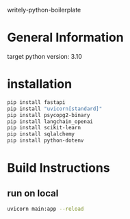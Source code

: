 writely-python-boilerplate

# General Information

target python version: 3.10

# installation

```sh
pip install fastapi
pip install "uvicorn[standard]"
pip install psycopg2-binary
pip install langchain_openai
pip install scikit-learn
pip install sqlalchemy
pip install python-dotenv

```

# Build Instructions

## run on local

```sh
uvicorn main:app --reload
```
